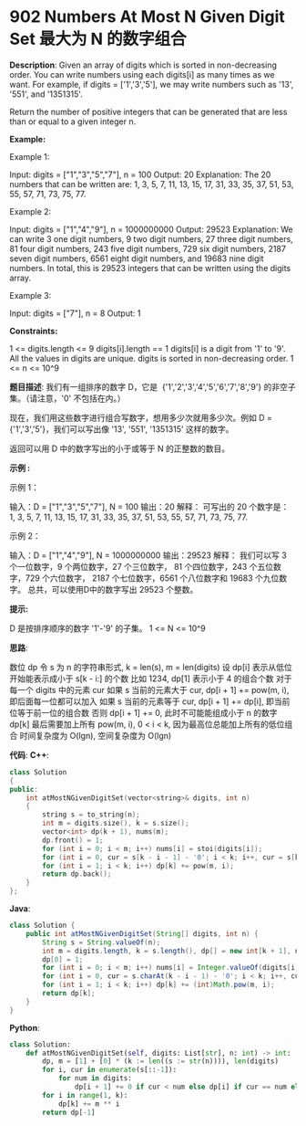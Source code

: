 # 902 Numbers At Most N Given Digit Set 最大为 N 的数字组合

__Description__:
Given an array of digits which is sorted in non-decreasing order. You can write numbers using each digits[i] as many times as we want. For example, if digits = ['1','3','5'], we may write numbers such as '13', '551', and '1351315'.

Return the number of positive integers that can be generated that are less than or equal to a given integer n.

__Example:__

Example 1:

Input: digits = ["1","3","5","7"], n = 100
Output: 20
Explanation:
The 20 numbers that can be written are:
1, 3, 5, 7, 11, 13, 15, 17, 31, 33, 35, 37, 51, 53, 55, 57, 71, 73, 75, 77.

Example 2:

Input: digits = ["1","4","9"], n = 1000000000
Output: 29523
Explanation:
We can write 3 one digit numbers, 9 two digit numbers, 27 three digit numbers,
81 four digit numbers, 243 five digit numbers, 729 six digit numbers,
2187 seven digit numbers, 6561 eight digit numbers, and 19683 nine digit numbers.
In total, this is 29523 integers that can be written using the digits array.

Example 3:

Input: digits = ["7"], n = 8
Output: 1

__Constraints:__

1 <= digits.length <= 9
digits[i].length == 1
digits[i] is a digit from '1' to '9'.
All the values in digits are unique.
digits is sorted in non-decreasing order.
1 <= n <= 10^9

__题目描述__:
我们有一组排序的数字 D，它是  {'1','2','3','4','5','6','7','8','9'} 的非空子集。（请注意，'0' 不包括在内。）

现在，我们用这些数字进行组合写数字，想用多少次就用多少次。例如 D = {'1','3','5'}，我们可以写出像 '13', '551', '1351315' 这样的数字。

返回可以用 D 中的数字写出的小于或等于 N 的正整数的数目。

__示例 :__

示例 1：

输入：D = ["1","3","5","7"], N = 100
输出：20
解释：
可写出的 20 个数字是：
1, 3, 5, 7, 11, 13, 15, 17, 31, 33, 35, 37, 51, 53, 55, 57, 71, 73, 75, 77.

示例 2：

输入：D = ["1","4","9"], N = 1000000000
输出：29523
解释：
我们可以写 3 个一位数字，9 个两位数字，27 个三位数字，
81 个四位数字，243 个五位数字，729 个六位数字，
2187 个七位数字，6561 个八位数字和 19683 个九位数字。
总共，可以使用D中的数字写出 29523 个整数。

__提示:__

D 是按排序顺序的数字 '1'-'9' 的子集。
1 <= N <= 10^9

__思路__:

数位 dp
令 s 为 n 的字符串形式, k = len(s), m = len(digits)
设 dp[i] 表示从低位开始能表示成小于 s[k - i:] 的个数
比如 1234, dp[1] 表示小于 4 的组合个数
对于每一个 digits 中的元素 cur
如果 s 当前的元素大于 cur, dp[i + 1] += pow(m, i), 即后面每一位都可以加入
如果 s 当前的元素等于 cur, dp[i + 1] += dp[i], 即当前位等于前一位的组合数
否则 dp[i + 1] += 0, 此时不可能能组成小于 n 的数字
dp[k] 最后需要加上所有 pow(m, i), 0 < i < k, 因为最高位总能加上所有的低位组合
时间复杂度为 O(lgn), 空间复杂度为 O(lgn)

__代码__:
__C++__:

```C++
class Solution 
{
public:
    int atMostNGivenDigitSet(vector<string>& digits, int n) 
    {
        string s = to_string(n);
        int m = digits.size(), k = s.size();
        vector<int> dp(k + 1), nums(m);
        dp.front() = 1;
        for (int i = 0; i < m; i++) nums[i] = stoi(digits[i]);
        for (int i = 0, cur = s[k - i - 1] - '0'; i < k; i++, cur = s[k - (i < k ? i : k - 1) - 1] - '0') for (const auto& num : nums) dp[i + 1] += cur < num ? 0 : (cur == num ? dp[i] : pow(m, i));
        for (int i = 1; i < k; i++) dp[k] += pow(m, i);
        return dp.back();
    }
};
```

__Java__:

```Java
class Solution {
    public int atMostNGivenDigitSet(String[] digits, int n) {
        String s = String.valueOf(n);
        int m = digits.length, k = s.length(), dp[] = new int[k + 1], nums[] = new int[m];
        dp[0] = 1;
        for (int i = 0; i < m; i++) nums[i] = Integer.valueOf(digits[i]);
        for (int i = 0, cur = s.charAt(k - i - 1) - '0'; i < k; i++, cur = s.charAt(k - (i < k ? i : k - 1) - 1) - '0') for (int num : nums) dp[i + 1] += cur < num ? 0 : (cur == num ? dp[i] : (int)Math.pow(m, i));
        for (int i = 1; i < k; i++) dp[k] += (int)Math.pow(m, i);
        return dp[k];
    }
}
```

__Python__:

```Python
class Solution:
    def atMostNGivenDigitSet(self, digits: List[str], n: int) -> int:
        dp, m = [1] + [0] * (k := len((s := str(n)))), len(digits)
        for i, cur in enumerate(s[::-1]):
            for num in digits:
                dp[i + 1] += 0 if cur < num else dp[i] if cur == num else m ** i
        for i in range(1, k):
            dp[k] += m ** i
        return dp[-1]
```
